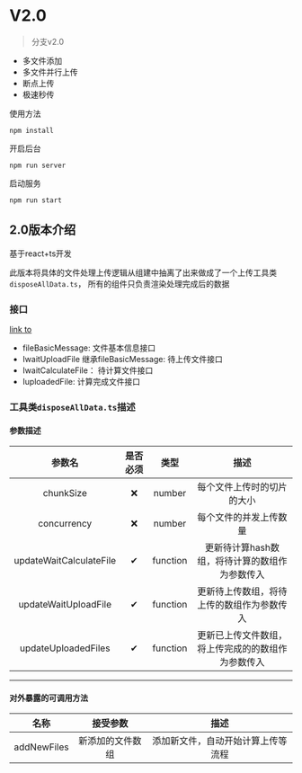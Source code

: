 
# V2.0

> 分支v2.0

- 多文件添加
- 多文件并行上传
- 断点上传
- 极速秒传

使用方法

```
npm install
```
开启后台
```
npm run server
```

启动服务
```
npm run start
```





## 2.0版本介绍

基于react+ts开发


此版本将具体的文件处理上传逻辑从组建中抽离了出来做成了一个上传工具类`disposeAllData.ts`， 所有的组件只负责渲染处理完成后的数据



### 接口

[link to](https://github.com/kibuniverse/upload-bigfiles-component/blob/v2.0/src/interfaces/interfaces.ts )

- fileBasicMessage:  文件基本信息接口
- IwaitUploadFile  继承fileBasicMessage:  待上传文件接口
- IwaitCalculateFile： 待计算文件接口
- IuploadedFile: 计算完成文件接口



### 工具类`disposeAllData.ts`描述



#### 参数描述

|         参数名          | 是否必须 |   类型   |                        描述                        |
| :---------------------: | :------: | :------: | :------------------------------------------------: |
|        chunkSize        |    ❌     |  number  |             每个文件上传时的切片的大小             |
|       concurrency       |    ❌     |  number  |               每个文件的并发上传数量               |
| updateWaitCalculateFile |    ✔     | function |   更新待计算hash数组，将待计算的数组作为参数传入   |
|  updateWaitUploadFile   |    ✔     | function |     更新待上传数组，将待上传的数组作为参数传入     |
|   updateUploadedFiles   |    ✔     | function | 更新已上传文件数组，将上传完成的的数组作为参数传入 |



------



#### 对外暴露的可调用方法

|    名称     |          接受参数          |                描述                |
| :---------: | :------------------------: | :--------------------------------: |
| addNewFiles | 新添加的文件数组<FileList> | 添加新文件，自动开始计算上传等流程 |

